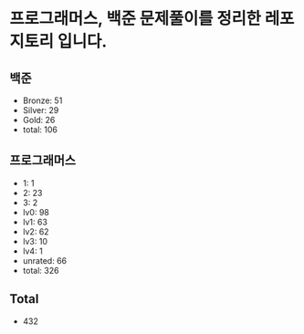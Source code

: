 # 프로그래머스, 백준 문제풀이를 정리한 레포지토리 입니다. 

## 백준
- Bronze: 51
- Silver: 29
- Gold: 26
- total: 106

## 프로그래머스
- 1: 1
- 2: 23
- 3: 2
- lv0: 98
- lv1: 63
- lv2: 62
- lv3: 10
- lv4: 1
- unrated: 66
- total: 326

## Total
- 432
